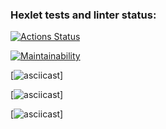 ### Hexlet tests and linter status:
[![Actions Status](https://github.com/ByteSpectre/python-project-49/actions/workflows/hexlet-check.yml/badge.svg)](https://github.com/ByteSpectre/python-project-49/actions)

[![Maintainability](https://api.codeclimate.com/v1/badges/b8844392a260a0e882b8/maintainability)](https://codeclimate.com/github/ByteSpectre/python-project-49/maintainability)

[![asciicast](https://asciinema.org/a/QqBBSLmXMZDPwpvExHBosCNk7)]

[![asciicast](https://asciinema.org/a/ajALb6F88XmwwgT9VA13tC6K8)]

[![asciicast](https://asciinema.org/a/KOkUCjxSGYx6jzXAuw9J4vFku)]